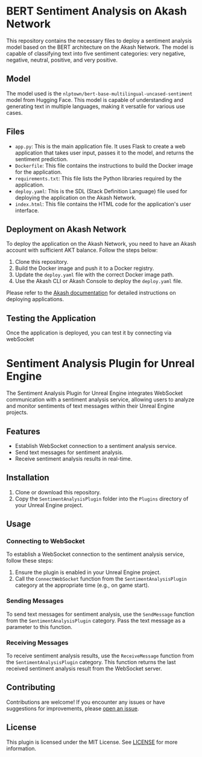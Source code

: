 # BERT Sentiment Analysis on Akash Network

This repository contains the necessary files to deploy a sentiment analysis model based on the BERT architecture on the Akash Network. The model is capable of classifying text into five sentiment categories: very negative, negative, neutral, positive, and very positive.

## Model

The model used is the `nlptown/bert-base-multilingual-uncased-sentiment` model from Hugging Face. This model is capable of understanding and generating text in multiple languages, making it versatile for various use cases.

## Files

- `app.py`: This is the main application file. It uses Flask to create a web application that takes user input, passes it to the model, and returns the sentiment prediction.
- `Dockerfile`: This file contains the instructions to build the Docker image for the application.
- `requirements.txt`: This file lists the Python libraries required by the application.
- `deploy.yaml`: This is the SDL (Stack Definition Language) file used for deploying the application on the Akash Network.
- `index.html`: This file contains the HTML code for the application's user interface.

## Deployment on Akash Network

To deploy the application on the Akash Network, you need to have an Akash account with sufficient AKT balance. Follow the steps below:

1. Clone this repository.
2. Build the Docker image and push it to a Docker registry.
3. Update the `deploy.yaml` file with the correct Docker image path.
4. Use the Akash CLI or Akash Console to deploy the `deploy.yaml` file.

Please refer to the [Akash documentation](https://docs.akash.network/) for detailed instructions on deploying applications.

## Testing the Application

Once the application is deployed, you can test it by connecting via webSocket

# Sentiment Analysis Plugin for Unreal Engine

The Sentiment Analysis Plugin for Unreal Engine integrates WebSocket communication with a sentiment analysis service, allowing users to analyze and monitor sentiments of text messages within their Unreal Engine projects.

## Features

- Establish WebSocket connection to a sentiment analysis service.
- Send text messages for sentiment analysis.
- Receive sentiment analysis results in real-time.

## Installation

1. Clone or download this repository.
2. Copy the `SentimentAnalysisPlugin` folder into the `Plugins` directory of your Unreal Engine project.

## Usage

### Connecting to WebSocket

To establish a WebSocket connection to the sentiment analysis service, follow these steps:

1. Ensure the plugin is enabled in your Unreal Engine project.
2. Call the `ConnectWebSocket` function from the `SentimentAnalysisPlugin` category at the appropriate time (e.g., on game start).

### Sending Messages

To send text messages for sentiment analysis, use the `SendMessage` function from the `SentimentAnalysisPlugin` category. Pass the text message as a parameter to this function.

### Receiving Messages

To receive sentiment analysis results, use the `ReceiveMessage` function from the `SentimentAnalysisPlugin` category. This function returns the last received sentiment analysis result from the WebSocket server.


## Contributing

Contributions are welcome! If you encounter any issues or have suggestions for improvements, please [open an issue](https://github.com/your-repo-name/issues).

## License

This plugin is licensed under the MIT License. See [LICENSE](LICENSE) for more information.
